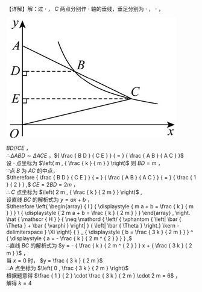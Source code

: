 【详解】解：过 $\cdot$ ， $C$ 两点分别作 $\cdot$ 轴的垂线，垂足分别为 $\cdot$ ， $\cdot$ ，

![](<../../qs_image_DB/专题1-4_一文搞定反比例函数7个模型，13类题型（解析版）_/44ec383226da878e95280dda90bf9ab8d52ff15adaf27134a99892a772ad5bc3.jpg>)

$B D / / C E$ ，  
$\therefore \Delta A B D \sim \Delta A C E$ ，${ \frac { B D } { C E } } { = } { \frac { A B } { A C } }$   
设 $\cdot$ 点坐标为 $\left( m , { \frac { k } { m } } \right)$ 则 $B D = m$ ，  
∵点 $B$ 为 $A C$ 的中点，  
$\therefore { \frac { B D } { C E } } { = } { \frac { A B } { A C } } { = } { \frac { 1 } { 2 } } ,$ $C E = 2 B D = 2 m$ ，  
∴ $C$ 点坐标为 $\left( 2 m , { \frac { k } { 2 m } } \right)$ ,  
设直线 $B C$ 的解析式为 $y = a x + b$ ，  
$\therefore \left\{ \begin{array} { l } { \displaystyle { m a + b = \frac { k } { m } } } \\ { \displaystyle { 2 m a + b = \frac { k } { 2 m } } } \end{array} , \right. \hat { \mathscr { H } } { \neq \mathord { \left/ { \vphantom { \left| \bar { \Theta } + \bar { \varphi } \right| } { \left| \bar { \Theta } \right.}  \kern - delimiterspace } \Xi \right\} { }  _ { \displaystyle { b = \frac { 3 k } { 2 m } } } ^ { \displaystyle { a = - \frac { k } { 2 m ^ { 2 } } } } ,$   
∴直线 $B C$ 的解析式为 $y = - { \frac { k } { 2 m ^ { 2 } } } x + { \frac { 3 k } { 2 m } }$ ，  
当 $x = 0$ 时， $y = \frac { 3 k } { 2 m }$   
∴A 点坐标为 $\left( 0 , \frac { 3 k } { 2 m } \right)$   
根据题意得 $\frac { 1 } { 2 } \cdot \frac { 3 k } { 2 m } \cdot 2 m = 6$ ，  
解得 $k = 4$
